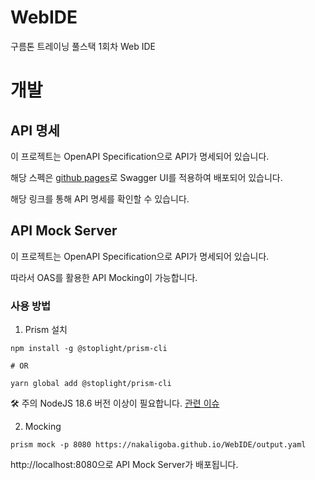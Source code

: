 # WebIDE
구름톤 트레이닝 풀스택 1회차 Web IDE

# 개발

## API 명세

이 프로젝트는 OpenAPI Specification으로 API가 명세되어 있습니다.

해당 스펙은 [github pages](https://nakaligoba.github.io/WebIDE/)로 Swagger UI를 적용하여 배포되어 있습니다.

해당 링크를 통해 API 명세를 확인할 수 있습니다.


## API Mock Server

이 프로젝트는 OpenAPI Specification으로 API가 명세되어 있습니다. 

따라서 OAS를 활용한 API Mocking이 가능합니다.

### 사용 방법

1. Prism 설치

```shell
npm install -g @stoplight/prism-cli

# OR

yarn global add @stoplight/prism-cli
```

🛠️ 주의 NodeJS 18.6 버전 이상이 필요합니다. [관련 이슈](https://github.com/stoplightio/prism/issues/2305)

2. Mocking

```shell
prism mock -p 8080 https://nakaligoba.github.io/WebIDE/output.yaml
```

http://localhost:8080으로 API Mock Server가 배포됩니다.
